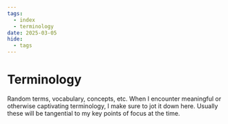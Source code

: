 ```yaml
---
tags:
  - index
  - terminology
date: 2025-03-05
hide:
  - tags
---
```

# Terminology
Random terms, vocabulary, concepts, etc. When I encounter meaningful or otherwise captivating terminology, I make sure to jot it down here. Usually these will be tangential to my key points of focus at the time.